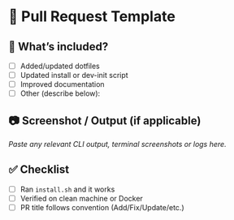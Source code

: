 # 📝 Pull Request Template

## 📌 What’s included?

- [ ] Added/updated dotfiles
- [ ] Updated install or dev-init script
- [ ] Improved documentation
- [ ] Other (describe below):

## 📷 Screenshot / Output (if applicable)

_Paste any relevant CLI output, terminal screenshots or logs here._

## ✅ Checklist

- [ ] Ran `install.sh` and it works
- [ ] Verified on clean machine or Docker
- [ ] PR title follows convention (Add/Fix/Update/etc.)
